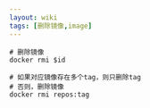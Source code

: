 ```yaml
---
layout: wiki
tags: [删除镜像,image]
---
```


```shell
# 删除镜像
docker rmi $id

# 如果对应镜像存在多个tag，则只删除tag
# 否则，删除镜像
docker rmi repos:tag
```
